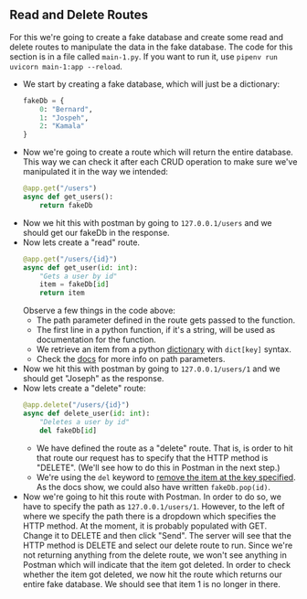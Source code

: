 ## Read and Delete Routes

For this we're going to create a fake database and create some read and delete routes to manipulate the data in the fake database. The code for this section is in a file called `main-1.py`. If you want to run it, use `pipenv run uvicorn main-1:app --reload`. 
- We start by creating a fake database, which will just be a dictionary:
    ```python
    fakeDb = {
        0: "Bernard",
        1: "Jospeh",
        2: "Kamala"
    }
    ```
- Now we're going to create a route which will return the entire database. This way we can check it after each CRUD operation to make sure we've manipulated it in the way we intended:
    ```python
    @app.get("/users")
    async def get_users():
        return fakeDb
    ```
- Now we hit this with postman by going to `127.0.0.1/users` and we should get our fakeDb in the response.
- Now lets create a "read" route. 
    ```python
    @app.get("/users/{id}")
    async def get_user(id: int):
        "Gets a user by id"
        item = fakeDb[id] 
        return item
    ```
    Observe a few things in the code above:
    - The path parameter defined in the route gets passed to the function.
    - The first line in a python function, if it's a string, will be used as documentation for the function.
    - We retrieve an item from a python [dictionary](https://www.w3schools.com/python/python_dictionaries.asp) with `dict[key]` syntax.
    - Check the [docs](https://fastapi.tiangolo.com/tutorial/path-params/) for more info on path parameters.
- Now we hit this with postman by going to `127.0.0.1/users/1` and we should get "Joseph" as the response.
- Now lets create a "delete" route:
    ```python    
    @app.delete("/users/{id}")
    async def delete_user(id: int):
        "Deletes a user by id"
        del fakeDb[id]
    ```
    - We have defined the route as a "delete" route. That is, is order to hit that route our request has to specify that the HTTP method is "DELETE". (We'll see how to do this in Postman in the next step.)
    - We're using the `del` keyword to [remove the item at the key specified](https://www.w3schools.com/python/python_dictionaries.asp). As the docs show, we could also have written `fakeDb.pop(id)`.
- Now we're going to hit this route with Postman. In order to do so, we have to specify the path as `127.0.0.1/users/1`. However, to the left of where we specify the path there is a dropdown which specifies the HTTP method. At the moment, it is probably populated with GET. Change it to DELETE and then click "Send". The server will see that the HTTP method is DELETE and select our delete route to run. Since we're not returning anything from the delete route, we won't see anything in Postman which will indicate that the item got deleted. In order to check whether the item got deleted, we now hit the route which returns our entire fake database. We should see that item 1 is no longer in there.